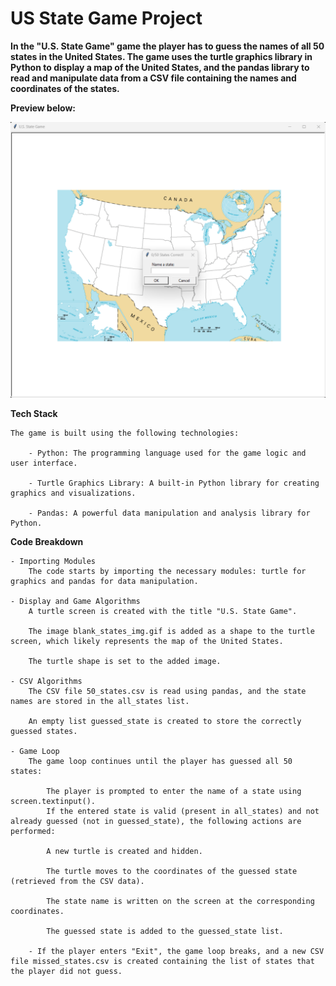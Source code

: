 # US State Game Project

**In the "U.S. State Game" game the player has to guess the names of all 50 states in the United States. The game uses the turtle graphics library in Python to display a map of the United States, and the pandas library to read and manipulate data from a CSV file containing the names and coordinates of the states.**

**Preview below:**

<!DOCTYPE html>
<html lang="en">
  <body>
      <img src="demo.png" alt="US State Game Project" />
  </body>
</html>

**Tech Stack**

    The game is built using the following technologies:
    
        - Python: The programming language used for the game logic and user interface.
        
        - Turtle Graphics Library: A built-in Python library for creating graphics and visualizations.
        
        - Pandas: A powerful data manipulation and analysis library for Python.

**Code Breakdown**

    - Importing Modules
        The code starts by importing the necessary modules: turtle for graphics and pandas for data manipulation.

    - Display and Game Algorithms
        A turtle screen is created with the title "U.S. State Game".
        
        The image blank_states_img.gif is added as a shape to the turtle screen, which likely represents the map of the United States.
        
        The turtle shape is set to the added image.

    - CSV Algorithms
        The CSV file 50_states.csv is read using pandas, and the state names are stored in the all_states list.
        
        An empty list guessed_state is created to store the correctly guessed states.

    - Game Loop
        The game loop continues until the player has guessed all 50 states:

            The player is prompted to enter the name of a state using screen.textinput().
            If the entered state is valid (present in all_states) and not already guessed (not in guessed_state), the following actions are performed:

            A new turtle is created and hidden.
            
            The turtle moves to the coordinates of the guessed state (retrieved from the CSV data).
            
            The state name is written on the screen at the corresponding coordinates.
            
            The guessed state is added to the guessed_state list.
        
        - If the player enters "Exit", the game loop breaks, and a new CSV file missed_states.csv is created containing the list of states that the player did not guess.
